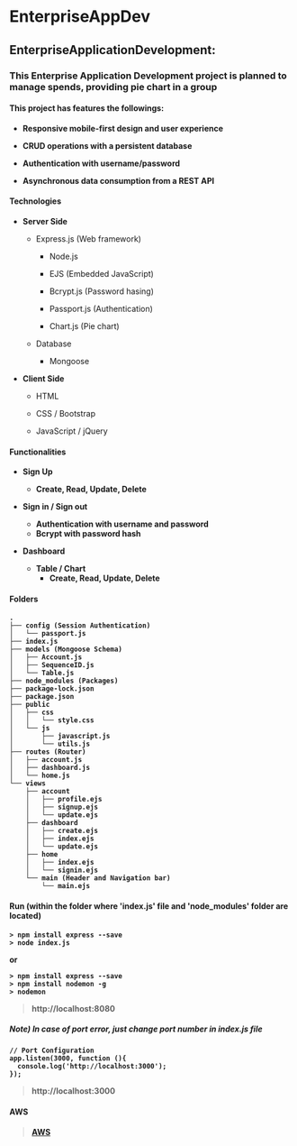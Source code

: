 # EnterpriseAppDev

## EnterpriseApplicationDevelopment:

### This Enterprise Application Development project is planned to manage spends, providing pie chart in a group

#### This project has features the followings:

  - <b>Responsive mobile-first design and user experience</b>
  
  - <b>CRUD operations with a persistent database</b>
  
  - <b>Authentication with username/password</b>
  
  - <b>Asynchronous data consumption from a REST API</b>
  
#### Technologies

  - <b>Server Side</b>
  
    - Express.js (Web framework)

      - Node.js
    
      - EJS (Embedded JavaScript)
      
      - Bcrypt.js (Password hasing)
      
      - Passport.js (Authentication)
      
      - Chart.js (Pie chart)
      
    - Database
    
      - Mongoose
    
  - <b>Client Side</b>
  
    - HTML
  
    - CSS / Bootstrap
   
    - JavaScript / jQuery
    
    
#### Functionalities

  - <b>Sign Up<b>
    - Create, Read, Update, Delete
  
  - <b>Sign in / Sign out</b>
    - Authentication with username and password
    - Bcrypt with password hash
    
  - <b>Dashboard</b>
    - Table / Chart
      - Create, Read, Update, Delete 
      
  
#### Folders
```
.
├── config (Session Authentication)
│   └── passport.js
├── index.js
├── models (Mongoose Schema)
│   ├── Account.js
│   ├── SequenceID.js
│   └── Table.js
├── node_modules (Packages)
├── package-lock.json
├── package.json
├── public
│   ├── css
│   │   └── style.css
│   └── js
│       ├── javascript.js
│       └── utils.js
├── routes (Router)
│   ├── account.js
│   ├── dashboard.js
│   └── home.js
└── views
    ├── account
    │   ├── profile.ejs
    │   ├── signup.ejs
    │   └── update.ejs
    ├── dashboard
    │   ├── create.ejs
    │   ├── index.ejs
    │   └── update.ejs
    ├── home
    │   ├── index.ejs
    │   └── signin.ejs
    └── main (Header and Navigation bar)
        └── main.ejs
```


#### Run (within the folder where 'index.js' file and 'node_modules' folder are located)
```
> npm install express --save
> node index.js
```
or
```
> npm install express --save
> npm install nodemon -g
> nodemon
```

> http://localhost:8080


##### Note) In case of port error, just change port number in index.js file
```
// Port Configuration
app.listen(3000, function (){
  console.log('http://localhost:3000');
});
```
> http://localhost:3000

#### AWS

> [AWS](http://ec2-54-154-21-68.eu-west-1.compute.amazonaws.com)

